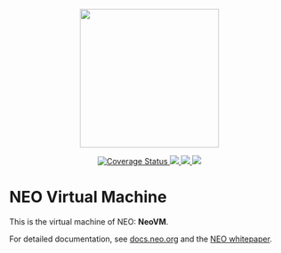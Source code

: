 <p align="center">
<img
    src="https://neo-cdn.azureedge.net/images/neo_logo.svg"
    width="250px">
</p>

<p align="center">
  <a href='https://coveralls.io/github/neo-project/neo-vm?branch=master'>
    <img src='https://coveralls.io/repos/github/neo-project/neo-vm/badge.svg?branch=master' alt='Coverage Status' />
  </a>
  <a href="https://travis-ci.org/neo-project/neo-vm">
    <img src="https://travis-ci.org/neo-project/neo-vm.svg?branch=master">
  </a>
  <a href="https://github.com/neo-project/neo-vm/blob/master/LICENSE">
    <img src="https://img.shields.io/badge/license-MIT-blue.svg">
  </a>
  <img src="https://badge.fury.io/gh/neo-project%2Fneo-vm.svg">
</p>

# NEO Virtual Machine

This is the virtual machine of NEO: **NeoVM**.

For detailed documentation, see [docs.neo.org](http://docs.neo.org/en-us/sc/introduction.html) and the [NEO whitepaper](http://docs.neo.org/en-us/index.html).
